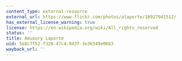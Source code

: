 ```yaml
---
content_type: external-resource
external_url: https://www.flickr.com/photos/alaporte/16927942512/
has_external_license_warning: true
license: https://en.wikipedia.org/wiki/All_rights_reserved
status: ''
title: Amuaury Laporte
uid: 5e8c7f52-f328-47c4-943f-3e36549e06b3
wayback_url: ''
---
```

